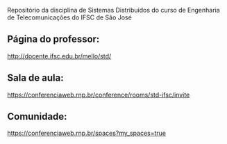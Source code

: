 Repositório da disciplina de Sistemas Distribuídos do curso de Engenharia de Telecomunicações do IFSC de São José

## Página do professor:
http://docente.ifsc.edu.br/mello/std/

## Sala de aula:
https://conferenciaweb.rnp.br/conference/rooms/std-ifsc/invite

## Comunidade:
https://conferenciaweb.rnp.br/spaces?my_spaces=true